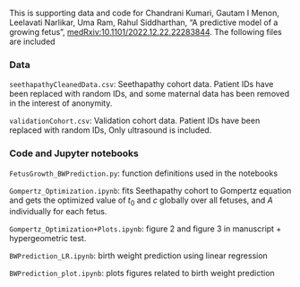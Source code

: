 This is supporting data and code for Chandrani Kumari, Gautam I Menon, Leelavati Narlikar, Uma Ram, Rahul Siddharthan, “A predictive model of a growing fetus”, [medRxiv:10.1101/2022.12.22.22283844](https://www.medrxiv.org/content/10.1101/2022.12.22.22283844v1). The following files are included

### Data

`seethapathyCleanedData.csv`: Seethapathy cohort data. Patient IDs have been replaced with random IDs, and some maternal data has been removed in the interest of anonymity.

`validationCohort.csv`: Validation cohort data. Patient IDs have been replaced with random IDs, Only ultrasound is included.

### Code and Jupyter notebooks

`FetusGrowth_BWPrediction.py`: function definitions used in the notebooks

`Gompertz_Optimization.ipynb`:  fits Seethapathy cohort to Gompertz equation and gets the optimized value of $t_0$ and $c$ globally over all fetuses, and $A$ individually for each fetus.

`Gompertz_Optimization+Plots.ipynb`: figure 2 and figure 3 in manuscript + hypergeometric test.

`BWPrediction_LR.ipynb`: birth weight prediction using linear regression

`BWPrediction_plot.ipynb`: plots figures related to birth weight prediction

